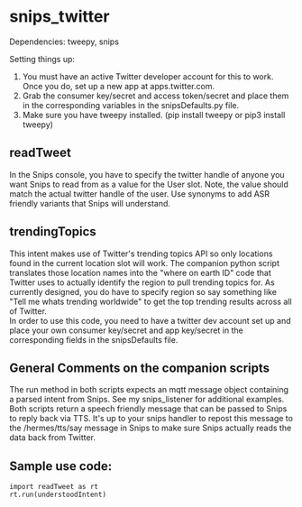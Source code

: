 # snips_twitter
Dependencies: tweepy, snips

Setting things up:
1) You must have an active Twitter developer account for this to work.  Once you do, set up a new app at apps.twitter.com.
2) Grab the consumer key/secret and access token/secret and place them in the corresponding variables in the snipsDefaults.py file.
3) Make sure you have tweepy installed. (pip install tweepy or pip3 install tweepy)

## readTweet
In the Snips console, you have to specify the twitter handle of anyone you want Snips to read from as a value for the User slot.  Note, the value should match the actual twitter handle of the user.  Use synonyms to add ASR friendly variants that Snips will understand.

## trendingTopics
This intent makes use of Twitter's trending topics API so only locations found in the current location slot will work.  The companion python script translates those location names into the "where on earth ID" code that Twitter uses to actually identify the region to pull trending topics for.  As currently designed, you do have to specify region so say something like "Tell me whats trending worldwide" to get the top trending results across all of Twitter.  
In order to use this code, you need to have a twitter dev account set up and place your own consumer key/secret and app key/secret in the corresponding fields in the snipsDefaults file.

## General Comments on the companion scripts
The run method in both scripts expects an mqtt message object containing a parsed intent from Snips.  See my snips_listener for additional examples.
Both scripts return a speech friendly message that can be passed to Snips to reply back via TTS.  It's up to your snips handler to repost this message to the /hermes/tts/say message in Snips to make sure Snips actually reads the data back from Twitter.


## Sample use code:
```
import readTweet as rt
rt.run(understoodIntent)
```
